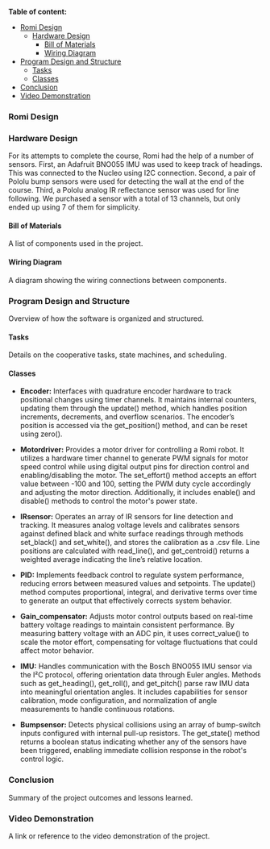 **Table of content:**
 - [Romi Design](#romi-design)
   - [Hardware Design](#hardware-design)
     - [Bill of Materials](#bill-of-materials)
     - [Wiring Diagram](#wiring-diagram)
 - [Program Design and Structure](#program-design-and-structure)
   - [Tasks](#tasks)
   - [Classes](#classes)
 - [Conclusion](#conclusion)
 - [Video Demonstration](#video-demonstration)

<a id="romi-design"></a>
### Romi Design
<a id="hardware-design"></a>
### Hardware Design
For its attempts to complete the course, Romi had the help of a number of sensors. First, an Adafruit BNO055 IMU was used to keep track of headings. This was connected to the Nucleo using I2C connection. Second, a pair of Pololu bump sensors were used for detecting the wall at the end of the course. Third, a Pololu analog IR reflectance sensor was used for line following. We purchased a sensor with a total of 13 channels, but only ended up using 7 of them for simplicity.
<a id="bill-of-materials"></a>
#### Bill of Materials
A list of components used in the project.

<a id="wiring-diagram"></a>
#### Wiring Diagram
A diagram showing the wiring connections between components.

<a id="program-design-and-structure"></a>
### Program Design and Structure
Overview of how the software is organized and structured.

<a id="tasks"></a>
#### Tasks
Details on the cooperative tasks, state machines, and scheduling.

<a id="classes"></a>
#### Classes
* **Encoder:**
  Interfaces with quadrature encoder hardware to track positional changes using timer channels. It maintains internal counters, updating them through the update() method, which handles position increments, decrements, and overflow scenarios. The encoder’s position is accessed via the get_position() method, and can be reset using zero().

* **Motordriver:**
  Provides a motor driver for controlling a Romi robot. It utilizes a hardware timer channel to generate PWM signals for motor speed control while using digital output pins for direction control and enabling/disabling the motor. The set_effort() method accepts an effort value between -100 and 100, setting the PWM duty cycle accordingly and adjusting the motor direction. Additionally, it includes enable() and disable() methods to control the motor's power state.

* **IRsensor:**
  Operates an array of IR sensors for line detection and tracking. It measures analog voltage levels and calibrates sensors against defined black and white surface readings through methods set_black() and set_white(), and stores the calibration as a .csv file. Line positions are calculated with read_line(), and get_centroid() returns a weighted average indicating the line’s relative location.

* **PID:**
  Implements feedback control to regulate system performance, reducing errors between measured values and setpoints. The update() method computes proportional, integral, and derivative terms over time to generate an output that effectively corrects system behavior.

* **Gain_compensator:**
  Adjusts motor control outputs based on real-time battery voltage readings to maintain consistent performance. By measuring battery voltage with an ADC pin, it uses correct_value() to scale the motor effort, compensating for voltage fluctuations that could affect motor behavior.

* **IMU:**
  Handles communication with the Bosch BNO055 IMU sensor via the I²C protocol, offering orientation data through Euler angles. Methods such as get_heading(), get_roll(), and get_pitch() parse raw IMU data into meaningful orientation angles. It includes capabilities for sensor calibration, mode configuration, and normalization of angle measurements to handle continuous rotations.

* **Bumpsensor:**
  Detects physical collisions using an array of bump-switch inputs configured with internal pull-up resistors. The get_state() method returns a boolean status indicating whether any of the sensors have been triggered, enabling immediate collision response in the robot's control logic.

<a id="conclusion"></a>
### Conclusion
Summary of the project outcomes and lessons learned.

<a id="video-demonstration"></a>
### Video Demonstration
A link or reference to the video demonstration of the project.
